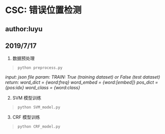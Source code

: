 # CSC: 错误位置检测
## author:luyu
## 2019/7/17

1. 数据预处理

>`python preprocess.py`

*input: json file
param: 
TRAIN: True (training dataset) or False (test dataset)
return:
word_dict = {word:freq}
word_embed = {word:[embed]}
pos_dict = {pos:idx}
word_class = {word:class}*


2. SVM 模型训练

>`python SVM_model.py`

3. CRF 模型训练

>`python CRF_model.py`